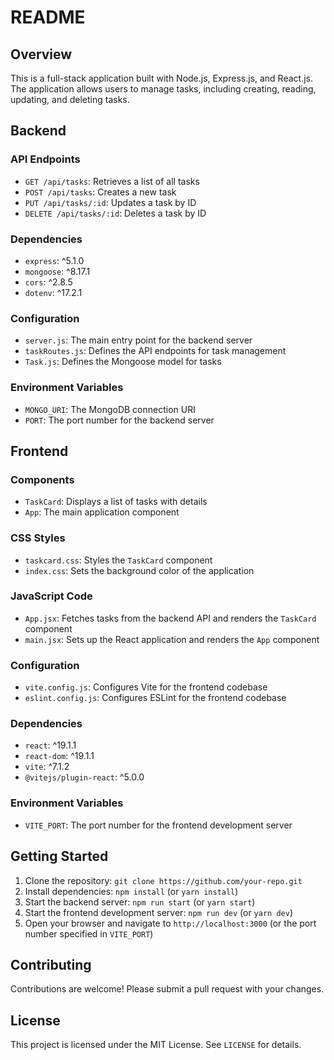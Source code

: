 # README

## Overview

This is a full-stack application built with Node.js, Express.js, and React.js. The application allows users to manage tasks, including creating, reading, updating, and deleting tasks.

## Backend

### API Endpoints

* `GET /api/tasks`: Retrieves a list of all tasks
* `POST /api/tasks`: Creates a new task
* `PUT /api/tasks/:id`: Updates a task by ID
* `DELETE /api/tasks/:id`: Deletes a task by ID

### Dependencies

* `express`: ^5.1.0
* `mongoose`: ^8.17.1
* `cors`: ^2.8.5
* `dotenv`: ^17.2.1

### Configuration

* `server.js`: The main entry point for the backend server
* `taskRoutes.js`: Defines the API endpoints for task management
* `Task.js`: Defines the Mongoose model for tasks

### Environment Variables

* `MONGO_URI`: The MongoDB connection URI
* `PORT`: The port number for the backend server

## Frontend

### Components

* `TaskCard`: Displays a list of tasks with details
* `App`: The main application component

### CSS Styles

* `taskcard.css`: Styles the `TaskCard` component
* `index.css`: Sets the background color of the application

### JavaScript Code

* `App.jsx`: Fetches tasks from the backend API and renders the `TaskCard` component
* `main.jsx`: Sets up the React application and renders the `App` component

### Configuration

* `vite.config.js`: Configures Vite for the frontend codebase
* `eslint.config.js`: Configures ESLint for the frontend codebase

### Dependencies

* `react`: ^19.1.1
* `react-dom`: ^19.1.1
* `vite`: ^7.1.2
* `@vitejs/plugin-react`: ^5.0.0

### Environment Variables

* `VITE_PORT`: The port number for the frontend development server

## Getting Started

1. Clone the repository: `git clone https://github.com/your-repo.git`
2. Install dependencies: `npm install` (or `yarn install`)
3. Start the backend server: `npm run start` (or `yarn start`)
4. Start the frontend development server: `npm run dev` (or `yarn dev`)
5. Open your browser and navigate to `http://localhost:3000` (or the port number specified in `VITE_PORT`)

## Contributing

Contributions are welcome! Please submit a pull request with your changes.

## License

This project is licensed under the MIT License. See `LICENSE` for details.